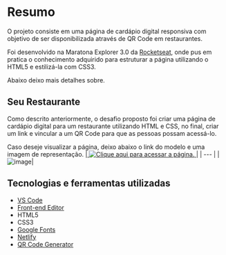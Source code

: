 # Resumo

O projeto consiste em uma página de cardápio digital responsiva com objetivo de ser disponibilizada através de QR Code em restaurantes.

Foi desenvolvido na Maratona Explorer 3.0 da [Rocketseat](https://www.rocketseat.com.br/), onde pus em pratica o conhecimento adquirido para estruturar a página utilizando o HTML5 e estilizá-la com CSS3.

Abaixo deixo mais detalhes sobre.

## Seu Restaurante

Como descrito anteriormente, o desafio proposto foi criar uma página de cardápio digital para um restaurante utilizando HTML e CSS, no final, criar um link e vincular a um QR Code para que as pessoas possam acessá-lo.

Caso deseje visualizar a página, deixo abaixo o link do modelo e uma imagem de representação.
|<a href="https://gregarious-peony-8545b9.netlify.app/">
  <img
    src="https://github.com/gustavommatos/cardapio_digital/assets/65467858/12afe926-c805-4ea5-ba4c-dbbe666f3819"
    alt="Clique aqui para acessar a página." />
</a>|
| --- |
|![image](https://github.com/gustavommatos/cardapio_digital/assets/65467858/d592c443-c684-4bba-aa9c-f3e786ddcb6f)|

## Tecnologias e ferramentas utilizadas

- [VS Code](https://code.visualstudio.com/download)
- [Front-end Editor](https://www.fronteditor.dev/)
- HTML5
- CSS3
- [Google Fonts](https://fonts.google.com/)
- [Netlify](https://www.netlify.com/)
- [QR Code Generator](https://br.qr-code-generator.com/)